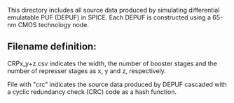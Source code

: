 This directory includes all source data produced by simulating differential emulatable PUF (DEPUF) in SPICE. Each DEPUF is constructed using a 65-nm CMOS technology node.

## Filename definition:
CRPx_y+z.csv indicates the width, the number of booster stages and the number of represser stages as x, y and z, respectively.

File with "crc" indicates the source data produced by DEPUF cascaded with a cyclic redundancy check (CRC) code as a hash function.

